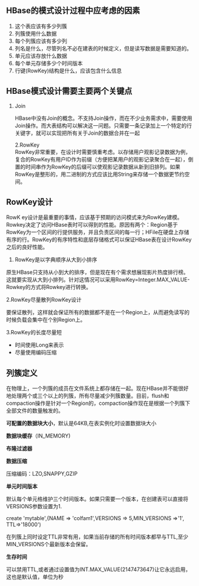 ## HBase的模式设计过程中应考虑的因素

1. 这个表应该有多少列簇
2. 列簇使用什么数据
3. 每个列簇应该有多少列
4. 列名是什么，尽管列名不必在建表的时候定义，但是读写数据是需要知道的。
5. 单元应该存放什么数据
6. 每个单元存储多少个时间版本
7. 行键\(RowKey\)结构是什么，应该包含什么信息

## HBase模式设计需要主要两个关键点

1. Join

   HBase中没有Join的概念。不支持Join操作，而在不少业务需求中，需要使用Join操作。而大表结构可以解决这一问题。只需要一条记录加上一个特定的行关键字，就可以实现把所有关于Join的数据合并在一起

   2.RowKey  
   RowKey非常重要，在设计时需要慎重考虑。以存储用户观影记录数据为例，复合的RowKey有用户ID作为前缀（方便把某用户的观影记录聚合在一起），倒置的时间串作为RowKey的后缀可以使观影记录数据从新到旧排列。如果RowKey是整形的，用二进制的方式应该比用String来存储一个数据更节约空间。

## RowKey设计

RowK ey设计是最重要的事情，应该基于预期的访问模式来为RowKey建模。Rowkey决定了访问HBase表时可以得到的性能。原因有两个：Region基于RowKey为一个区间的行提供服务，并且负责区间的每一行；HFile在硬盘上存储有序的行。RowKey的有序特性和底层存储格式可以保证HBase表在设计RowKey之后的良好性能。

1. RowKey是以字典顺序从大到小排序

原生HBase只支持从小到大的排序，但是现在有个需求想展现影片热度排行榜。这就要实现从大到小排列。针对这情况可以采用RowKey=Integer.MAX\_VALUE-Rowkey的方式将Rowkey进行转换。

2.RowKey尽量散列RowKey设计

要保证散列，这样就会保证所有的数据都不是在一个Region上，从而避免读写的时候负载会集中在个别Region上。

3.RowKey的长度尽量短

* 时间使用Long来表示
* 尽量使用编码压缩

## 列簇定义

在物理上，一个列簇的成员在文件系统上都存储在一起。现在HBase并不能很好地处理两个或三个以上的列簇，所有尽量减少列簇数量。目前，flush和compaction操作是针对一个Region的，compaction操作现在是根据一个列簇下全部文件的数量触发的。

**可配置的数据块大小**，默认是64KB,在表实例化时设置数据块大小

**数据块缓存**（IN\_MEMORY\)

**布隆过滤器**

**数据压缩**

压缩编码：LZO,SNAPPY,GZIP

**单元时间版本**

默认每个单元格维护三个时间版本。如果只需要一个版本，在创建表可以直接将VERSIONS参数设置为1.

create 'mytable',{NAME =&gt; 'colfam1',VERSIONS =&gt; 5,MIN\_VERSIONS =&gt;'1', TTL=&gt;'18000'\)

在列簇上同时设定TTL非常有用，如果当前存储的所有时间版本都早与TTL,至少MIN\_VERSIONS个最新版本会保留。

**生存时间**

可以禁用TTL,或者通过设置值为INT.MAX\_VALUE\(2147473647\)让它永远启用，这也是默认值，单位为秒



